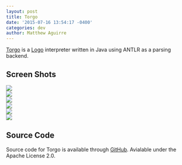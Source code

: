 ```yaml
---
layout: post
title: Torgo
date: '2015-07-16 13:54:17 -0400'
categories: dev
author: Matthew Aguirre
---
```


[Torgo]({{site.url}}torg) is a [Logo](http://en.wikipedia.org/wiki/Logo_%28programming_language%29) interpreter written in Java using ANTLR as a parsing backend.

## Screen Shots
![]({{site.url}}/images/tree.png)  
![]({{site.url}}/images/recursive.png)  
![]({{site.url}}/images/grayscale.png)  
![]({{site.url}}/images/flower.png)  
![]({{site.url}}/images/expressions.png)  
![]({{site.url}}/images/torgo_text.png)  

## Source Code
Source code for Torgo is available through [GitHub](https://github.com/ZenHarbinger/torgo).
Avialable under the Apache License 2.0.
